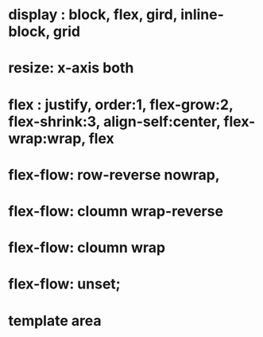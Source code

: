 # display : block, flex, gird, inline-block, grid

# resize: x-axis both
# flex : justify, order:1, flex-grow:2, flex-shrink:3, align-self:center, flex-wrap:wrap, flex
# flex-flow: row-reverse nowrap,
# flex-flow: cloumn wrap-reverse
# flex-flow: cloumn wrap
# flex-flow: unset;
# template area


